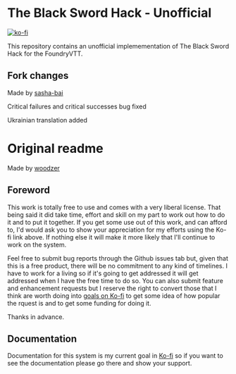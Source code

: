 # The Black Sword Hack - Unofficial

[![ko-fi](https://ko-fi.com/img/githubbutton_sm.svg)](https://ko-fi.com/H2H645D60)

This repository contains an unofficial implemementation of The Black Sword Hack for the FoundryVTT.

## Fork changes
Made by [sasha-bai](https://github.com/sasha-bai)

Critical failures and critical successes bug fixed

Ukrainian translation added 

# Original readme
Made by [woodzer](https://github.com/woodzer)

## Foreword

This work is totally free to use and comes with a very liberal license. That
being said it did take time, effort and skill on my part to work out how to do
it and to put it together. If you get some use out of this work, and can afford
to, I'd would ask you to show your appreciation for my efforts using the Ko-fi
link above. If nothing else it will make it more likely that I'll continue to
work on the system.

Feel free to submit bug reports through the Github issues tab but, given that
this is a free product, there will be no commitment to any kind of timelines. I
have to work for a living so if it's going to get addressed it will get addressed
when I have the free time to do so. You can also submit feature and enhancement
requests but I reserve the right to convert those that I think are worth doing into
[goals on Ko-fi](https://ko-fi.com/peterwood) to get some idea of how popular
the rquest is and to get some funding for doing it.

Thanks in advance.

## Documentation

Documentation for this system is my current goal in [Ko-fi](https://ko-fi.com/peterwood)
so if you want to see the documentation please go there and show your support.

